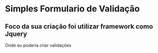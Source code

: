 # Simples Formulario de Validação
## Foco da sua criação foi utilizar framework como Jquery
Onde eu poderia criar validações
